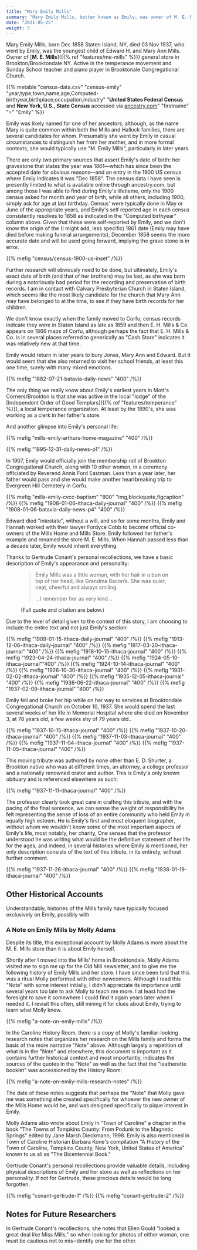 ```yaml
---
title: "Mary Emily Mills"
summary: "Mary Emily Mills, better known as Emily, was owner of M. E. Mills general store in Brookton/Brooktondale NY. Known for her charity, Emily was a devoted member of the Congregational Church where she taught Sunday School and played piano. Emily was also active in local temperance organizations."
date: "2021-05-25"
weight: 5
---
```


Mary Emily Mills, born Dec 1858 Staten Island, NY, died 03 Nov 1937, who went by Emily, was the youngest child of Edward H. and Mary Ann Mills. Owner of [**M. E. Mills**]({{% ref "features/me-mills" %}}) general store in Brookton/Brooktondale NY. Active in the temperance movement and Sunday School teacher and piano player in Brooktonale Congregational Church.

<!--more-->

{{% metable "census-data.csv" "census-emily" "year,type,town,name,age,Computed-birthyear,birthplace,occupation,industry" "**United States Federal Census** and **New York, U.S., State Census** accessed via [ancestry.com](https://www.ancestry.com)" "firstname" "=" "Emily" %}}

Emily was likely named for one of her ancestors, although, as the name Mary is quite common within both the Mills and Hallock families, there are several candidates for whom. Presumably she went by Emily in casual circumstances to distinguish her from her mother, and in more formal contexts, she would typically use "M. Emily Mills", particularly in later years.

There are only two primary sources that assert Emily's date of birth: her gravestone that states the year was 1861—which has since been the accepted date for obvious reasons—and an entry in the 1900 US census where Emily indicates it was "Dec 1858". The census data I have seen is presently limited to what is available online through ancestry.com, but among those I was able to find during Emily's lifetieme, only the 1900 census asked for month and year of birth, while all others, including 1900, simply ask for age at last birthday. Census' were typically done in May or June of the appropriate years, and Emily's self reported age in each census consistently resolves to 1858 as indicated in the "Computed birthyear" column above. Given that these were self-reported by Emily, and we don't know the origin of the (I might add, less specific) 1861 date (Emily may have died before making funeral arrangements), December 1858 seems the more accurate date and will be used going forward, implying the grave stone is in error.

{{% mefig "census/census-1900-us-inset" /%}}

Further research will obviously need to be done, but ultimately, Emily's exact date of birth (and that of her brothers) may be lost, as she was born during a notoriously bad period for the recording and preservation of birth records. I am in contact with Calvary Presbyterian Church in Staten Island, which seems like the most likely candidate for the church that Mary Ann may have belonged to at the time, to see if they have birth records for her children.

We don't know exactly when the family moved to Corfu; census records indicate they were in Staten Island as late as 1859 and then E. H. Mills & Co. appears on 1866 maps of Corfu, although perhaps the fact that E. H. Mills & Co. is in several places referred to generically as "Cash Store" indicates it was relatively new at that time.

Emily would return in later years to bury Jonas, Mary Ann and Edward. But it would seem that she also returned to visit her school friends, at least this one time, surely with many mixed emotions.

{{% mefig "1882-07-21-batavia-daily-news" "400" /%}}

The only thing we really know about Emily's earliest years in Mott's Corners/Brookton is that she was active in the local "lodge" of the [Independent Order of Good Templars]({{% ref "features/temperance" %}}), a local temperance organization. At least by the 1890's, she was working as a clerk in her father's store.

And another glimpse into Emily's personal life:

{{% mefig "mills-emily-arthurs-home-magazine" "400" /%}}

{{% mefig "1895-12-31-daily-news-p1" /%}}

In 1907, Emily would officially join the membership roll of Brookton Congregational Church, along with 10 other women, in a ceremony officiated by Reverend Annis Ford Eastman. Less than a year later, her father would pass and she would make another heartbreaking trip to Evergreen Hill Cemetery in Corfu.

{{% mefig "mills-emily-cvcc-baptism" "800" "img,blockquote,figcaption" /%}}
{{% mefig "1908-01-06-ithaca-daily-journal" "400" /%}}
{{% mefig "1908-01-06-batavia-daily-news-p4" "400" /%}}

Edward died "intestate", without a will, and so for some months, Emily and Hannah worked with their lawyer Fordyce Cobb to become official co-owners of the Mills Home and Mills Store. Emily followed her father's example and renamed the store M. E. Mills. When Hannah passed less than a decade later, Emily would inherit everything.

Thanks to Gertrude Conant's personal recollections, we have a basic description of Emily's appearance and personality:

<figure>
<blockquote>
Emily Mills was a little woman, with her hair in a bun on top of her head, like Grandma Bacon’s. She was quiet, neat, cheerful and always smiling.

...I remember her as very kind...
</blockquote>
<figcaption>
(Full quote and citation are below.)
</figcation>
</figure>

Due to the level of detail given to the context of this story, I am choosing to include the entire text and not just Emily's section:

{{% mefig "1909-01-15-ithaca-daily-journal" "400" /%}}
{{% mefig "1913-12-06-ithaca-daily-journal" "400" /%}}
{{% mefig "1917-03-20-ithaca-journal" "400" /%}}
{{% mefig "1918-10-15-ithaca-journal" "400" /%}}
{{% mefig "1923-04-24-ithaca-journal" "400" /%}}
{{% mefig "1924-05-10-ithaca-journal""400" /%}}
{{% mefig "1924-10-14-ithaca-journal" "400" /%}}
{{% mefig "1926-10-30-ithaca-journal" "400" /%}}
{{% mefig "1931-02-02-ithaca-journal" "400" /%}}
{{% mefig "1935-12-05-ithaca-journal" "400" /%}}
{{% mefig "1936-06-22-ithaca-journal" "400" /%}}
{{% mefig "1937-02-09-ithaca-journal" "400" /%}}

Emily fell and broke her hip while on her way to services at Brooktondale Congregational Church on October 10, 1937. She would spend the last several weeks of her life in Memorial Hospital where she died on November 3, at 78 years old, a few weeks shy of 79 years old..

{{% mefig "1937-10-15-ithaca-journal" "400" /%}}
{{% mefig "1937-10-20-ithaca-journal" "400" /%}}
{{% mefig "1937-11-03-ithaca-journal" "400" /%}}
{{% mefig "1937-11-04-ithaca-journal" "400" /%}}
{{% mefig "1937-11-05-ithaca-journal" "400" /%}}

This moving tribute was authored by none other than E. D. Shurter, a Brookton native who was at different times, an attorney, a college professor and a nationally renowned orator and author. This is Emily's only known obituary and is referenced elsewhere as such:

{{% mefig "1937-11-11-ithaca-journal" "400" /%}}

The professor clearly took great care in crafting this tribute, and with the pacing of the final sentence, we can sense the weight of responsibility he felt representing the sense of loss of an entire community who held Emily in equally high esteem. He is Emily's first and most eloquent biographer, without whom we wouldn't know some of the most important aspects of Emily's life, most notably, her charity, One senses that the professor understood he was writing what would be the definitive statement of her life for the ages, and indeed, in several histories where Emily is mentioned, her only description consists of the text of this tribute, in its entirety, without further comment. 

{{% mefig "1937-11-26-ithaca-journal" "400" /%}}
{{% mefig "1938-01-19-ithaca-journal" "400" /%}}

## Other Historical Accounts

Understandably, histories of the Mills family have typically focused exclusively on Emily, possibly with 
### A Note on Emily Mills by Molly Adams

Despite its title, this exceptional account by Molly Adams is more about the M. E. Mills store than it is about Emily herself.

Shortly after I moved into the Mills' home in Brooktondale, Molly Adams visited me to sign me up for the Old Mill newsletter, and to give me the following history of Emily Mills and her store. I have since been told that this was a ritual Molly performed with other newcomers. Although I read this "Note" with some interest initially, I didn't appreciate its importance until several years too late to ask Molly to teach me more. I at least had the foresight to save it somewhere I could find it again years later when I needed it. I revisit this often, still mining it for clues about Emily, trying to learn what Molly knew.

{{% mefig "a-note-on-emily-mills" /%}}

In the Caroline History Room, there is a copy of Molly's familiar-looking research notes that organizes her research on the Mills family and forms the basis of the more narrative "Note" above. Although largely a repetition of what is in the "Note" and elsewhere, this document is important as it contains further historical context and most importantly, indicates the sources of the quotes in the "Note" as well as the fact that the "leatherette booklet" was accessioned by the History Room:

{{% mefig "a-note-on-emily-mills-research-notes" /%}}

The date of these notes suggests that perhaps the "Note" that Molly gave me was something she created specifically for whoever the new owner of the Mills Home would be, and was designed specifically to pique interest in Emily. 

Molly Adams also wrote about Emily in "Town of Caroline" a chapter in the book "The Towns of Tompkins County: From Podunk to the Magnetic Springs" edited by Jane Marsh Dieckmann, 1998. Emily is also mentioned in Town of Caroline Historian Barbara Kone's compilation "A History of the Town of Caroline, Tompkins County, New York, United States of America" known to us all as "The Bicentennial Book."

Gertrude Conant's personal recollections provide valuable details, including physical descriptions of Emily and her store as well as reflections on her personality. If not for Gertrude, these precious details would be long forgotten.

{{% mefig "conant-gertrude-1" /%}}
{{% mefig "conant-gertrude-2" /%}}

## Notes for Future Researchers

In Gertrude Conant's recollections, she notes that Ellen Gould "looked a great deal like Miss Mills," so when looking for photos of either woman, one must be cautious not to mis-identify one for the other.